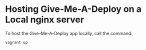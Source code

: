 Hosting Give-Me-A-Deploy on a Local nginx server
================================================

To host the Give-Me-A-Deploy app locally, call the command:
```
vagrant up
```